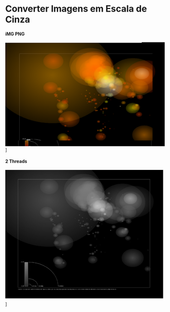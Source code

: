 # Converter Imagens em Escala de Cinza

#### iMG PNG
![Filtros e Threads](foto01.png)]

#### 2 Threads 
![Filtros e Threads](foto02.png)]
